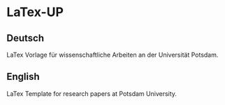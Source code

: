 LaTex-UP
========

Deutsch
-------
LaTex Vorlage für wissenschaftliche Arbeiten an der Universität Potsdam.

English
-------
LaTex Template for research papers at Potsdam University.

